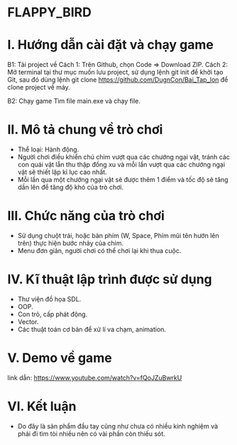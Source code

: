 # FLAPPY_BIRD
# I. Hướng dẫn cài đặt và chạy game
B1: Tải project về
Cách 1: Trên Github, chọn Code => Download ZIP.
Cách 2: Mở terminal tại thư mục muốn lưu project, sử dụng lệnh git init để khởi tạo Git, sau đó dùng lệnh git clone https://github.com/DugnCon/Bai_Tap_lon để clone project về máy.

B2: Chạy game
Tìm file main.exe và chạy file.

# II. Mô tả chung về trò chơi
- Thể loại: Hành động.
- Người chơi điều khiển chú chim vượt qua các chướng ngại vật, tránh các con quái vật lẫn thu thập đồng xu và mỗi lần vượt qua các chướng ngại vật sẽ thiết lập kỉ lục cao nhất.
- Mỗi lần qua một chướng ngại vật sẽ được thêm 1 điểm và tốc độ sẽ tăng dần lên để tăng độ khó của trò chơi.

# III. Chức năng của trò chơi
- Sử dụng chuột trái, hoặc bàn phím (W, Space, Phím mũi tên hướn lên trên) thực hiện bước nhảy của chim.
- Menu đơn giản, người chơi có thể chơi lại khi thua cuộc.

# IV. Kĩ thuật lập trình được sử dụng
- Thư viện đồ họa SDL.
- OOP.
- Con trỏ, cấp phát động.
- Vector.
- Các thuật toán cơ bản để xử lí va chạm, animation.

# V. Demo về game
link dẫn: https://www.youtube.com/watch?v=fQoJZuBwrkU

# VI. Kết luận
- Do đây là sản phẩm đầu tay cũng như chưa có nhiều kinh nghiệm và phải đi tìm tòi nhiều nên có vài phần còn thiếu sót.
